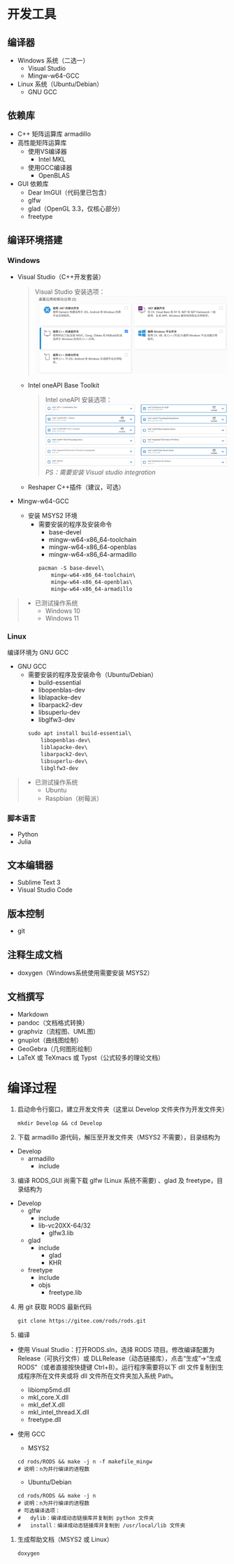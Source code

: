 # 开发工具

## 编译器

* Windows 系统（二选一）
  * Visual Studio
  * Mingw-w64-GCC
* Linux 系统（Ubuntu/Debian）
  * GNU GCC

## 依赖库

* C++ 矩阵运算库 armadillo
* 高性能矩阵运算库
    * 使用VS编译器
        * Intel MKL
    * 使用GCC编译器
        * OpenBLAS
* GUI 依赖库
    * Dear ImGUI（代码里已包含）
    * glfw
    * glad（OpenGL 3.3，仅核心部分）
    * freetype

## 编译环境搭建

### Windows

* Visual Studio（C++开发套装）
    > Visual Studio 安装选项：
![VS安装选项](install_vs.png)

    * Intel oneAPI Base Toolkit
        > Intel oneAPI 安装选项：
![Intel安装选项](install_intel.png)
        > *PS：需要安装 Visual studio integration*

    * Reshaper C++插件（建议，可选）


* Mingw-w64-GCC
    * 安装 MSYS2 环境
      * 需要安装的程序及安装命令
        * base-devel
        * mingw-w64-x86_64-toolchain
        * mingw-w64-x86_64-openblas
        * mingw-w64-x86_64-armadillo
        ```shell
        pacman -S base-devel\
            mingw-w64-x86_64-toolchain\
            mingw-w64-x86_64-openblas\
            mingw-w64-x86_64-armadillo
        ```

> * 已测试操作系统 
>   * Windows 10 
>   * Windows 11

### Linux

编译环境为 GNU GCC
* GNU GCC
    * 需要安装的程序及安装命令（Ubuntu/Debian）
        * build-essential
        * libopenblas-dev
        * liblapacke-dev
        * libarpack2-dev
        * libsuperlu-dev
        * libglfw3-dev
        ```shell
        sudo apt install build-essential\
            libopenblas-dev\
            liblapacke-dev\
            libarpack2-dev\
            libsuperlu-dev\
            libglfw3-dev
        ```

> * 已测试操作系统 
>   * Ubuntu
>   * Raspbian（树莓派）

### 脚本语言

* Python
* Julia

## 文本编辑器

* Sublime Text 3
* Visual Studio Code

## 版本控制

* git

## 注释生成文档

* doxygen（Windows系统使用需要安装 MSYS2）

## 文档撰写

* Markdown
* pandoc（文档格式转换）
* graphviz（流程图、UML图）
* gnuplot（曲线图绘制）
* GeoGebra（几何图形绘制）
* LaTeX 或 TeXmacs 或 Typst（公式较多的理论文档）


# 编译过程

1. 启动命令行窗口，建立开发文件夹（这里以 Develop 文件夹作为开发文件夹）

    ```shell
    mkdir Develop && cd Develop
    ```

2. 下载 armadillo 源代码，解压至开发文件夹（MSYS2 不需要），目录结构为

- Develop
  - armadillo
    - include

3. 编译 RODS_GUI 尚需下载 glfw (Linux 系统不需要) 、glad 及 freetype，目录结构为

- Develop
  - glfw
    - include
    - lib-vc20XX-64/32
      - glfw3.lib
  - glad
    - include
      - glad
      - KHR
  - freetype
    - include
    - objs
      - freetype.lib


4. 用 git 获取 RODS 最新代码

    ```shell
    git clone https://gitee.com/rods/rods.git
    ```

5. 编译
* 使用 Visual Studio：打开RODS.sln，选择 RODS 项目。修改编译配置为 Release（可执行文件）或 DLLRelease（动态链接库），点击“生成”->“生成 RODS”（或者直接按快捷键 Ctrl+B）。运行程序需要将以下 dll 文件复制到生成程序所在文件夹或将 dll 文件所在文件夹加入系统 Path。
  * libiomp5md.dll
  * mkl_core.X.dll
  * mkl_def.X.dll
  * mkl_intel_thread.X.dll
  * freetype.dll

* 使用 GCC
    * MSYS2

    ```shell
    cd rods/RODS && make -j n -f makefile_mingw
    # 说明：n为并行编译的进程数
    ```

    * Ubuntu/Debian

    ```shell
    cd rods/RODS && make -j n
    # 说明：n为并行编译的进程数
    # 可选编译选项：
    #   dylib：编译成动态链接库并复制到 python 文件夹
    #   install：编译成动态链接库并复制到 /usr/local/lib 文件夹
    ```

1. 生成帮助文档（MSYS2 或 Linux）

    ```shell
    doxygen
    ```